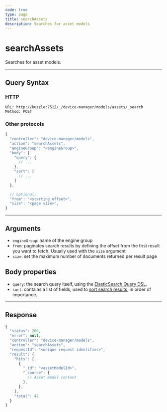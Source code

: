 ```yaml
---
code: true
type: page
title: searchAssets
description: Searches for asset models
---
```


# searchAssets

Searches for asset models.

---

## Query Syntax

### HTTP

```http
URL: http://kuzzle:7512/_/device-manager/models/assets/_search
Method: POST
```

### Other protocols

```js
{
  "controller": "device-manager/models",
  "action": "searchAssets",
  "engineGroup": "<engineGroup>",
  "body": {
    "query": {
      // ...
    },
    "sort": [
      // ...
    ]
  },

  // optional:
  "from": "<starting offset>",
  "size": "<page size>",
}
```

---

## Arguments

- `engineGroup`: name of the engine group
- `from`: paginates search results by defining the offset from the first result you want to fetch. Usually used with the `size` argument
- `size`: set the maximum number of documents returned per result page

## Body properties

- `query`: the search query itself, using the [ElasticSearch Query DSL](https://www.elastic.co/guide/en/elasticsearch/reference/7.4/query-dsl.html).
- `sort`: contains a list of fields, used to [sort search results](https://www.elastic.co/guide/en/elasticsearch/reference/7.4/search-request-sort.html), in order of importance.

---

## Response

```js
{
  "status": 200,
  "error": null,
  "controller": "device-manager/models",
  "action": "searchAssets",
  "requestId": "<unique request identifier>",
  "result": {
    "hits": [
      {
        "_id": "<assetModelId>",
        "_source": {
          // Asset model content
        },
      },
    ],
    "total": 42
  }
}
```
